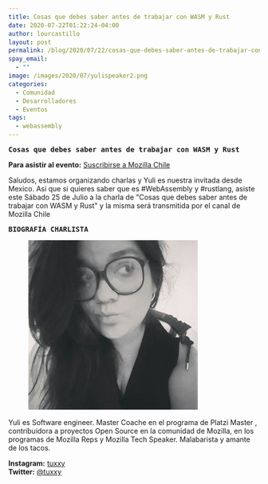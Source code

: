```yaml
---
title: Cosas que debes saber antes de trabajar con WASM y Rust
date: 2020-07-22T01:22:24-04:00
author: lourcastillo
layout: post
permalink: /blog/2020/07/22/cosas-que-debes-saber-antes-de-trabajar-con-wasm-y-rust/
spay_email:
  - ""
image: /images/2020/07/yulispeaker2.png
categories:
  - Comunidad
  - Desarrolladores
  - Eventos
tags:
  - webassembly
---
```

<pre class="wp-block-preformatted"><strong>Cosas que debes saber antes de trabajar con WASM y Rust</strong></pre>



**Para asistir al evento:** [Suscribirse a Mozilla Chile](https://www.youtube.com/channel/UC8C9tZY8TMiEtXBFLOsJsbA/)

Saludos, estamos organizando charlas y Yuli es nuestra invitada desde Mexico. Asi que si quieres saber que es #WebAssembly y #rustlang, asiste este Sábado 25 de Julio a la charla de "Cosas que debes saber antes de trabajar con WASM y Rust" y la misma será transmitida por el canal de Mozilla Chile

<pre class="wp-block-preformatted"><strong>BIOGRAFÍA CHARLISTA</strong></pre>

<div class="wp-block-image">
  <figure class="alignleft"><img src="/images/2020/07/2020-07-22 22.24.22.jpg" alt="" /></figure>
</div>

Yuli es Software engineer. Master Coache en el programa de Platzi Master , contribuidora a proyectos Open Source en la comunidad de Mozilla, en los programas de Mozilla Reps y Mozilla Tech Speaker. Malabarista y amante de los tacos.

**Instagram:** [tuxxy](https://www.instagram.com/tuxxy/)  
**Twitter:** [@tuxxy](https://twitter.com/tuxxy)
